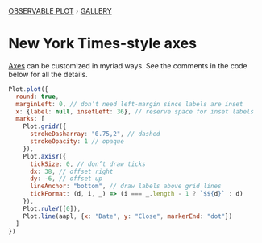 <div style="color: grey; font: 13px/25.5px var(--sans-serif); text-transform: uppercase;"><h1 style="display: none;">Plot: New York Times-style axes</h1><a href="/plot">Observable Plot</a> › <a href="/@observablehq/plot-gallery">Gallery</a></div>

# New York Times-style axes

[Axes](https://observablehq.com/plot/marks/axis) can be customized in myriad ways. See the comments in the code below for all the details.

```js echo
Plot.plot({
  round: true,
  marginLeft: 0, // don’t need left-margin since labels are inset
  x: {label: null, insetLeft: 36}, // reserve space for inset labels
  marks: [
    Plot.gridY({
      strokeDasharray: "0.75,2", // dashed
      strokeOpacity: 1 // opaque
    }),
    Plot.axisY({
      tickSize: 0, // don’t draw ticks
      dx: 38, // offset right
      dy: -6, // offset up
      lineAnchor: "bottom", // draw labels above grid lines
      tickFormat: (d, i, _) => (i === _.length - 1 ? `$${d}` : d)
    }),
    Plot.ruleY([0]),
    Plot.line(aapl, {x: "Date", y: "Close", markerEnd: "dot"})
  ]
})
```
